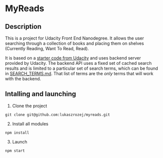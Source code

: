 # MyReads

## Description

This is a project for Udacity Front End Nanodegree.
It allows the user searching through a collection of books
and placing them on shelves (Currently Reading, Want To Read, Read).

It is based on a [starter code from Udacity](https://github.com/udacity/reactnd-project-myreads-starter)
and uses backend server provided by Udacity.
The backend API uses a fixed set of cached search results and is limited to a particular set of search terms, which can be found in [SEARCH_TERMS.md](SEARCH_TERMS.md). That list of terms are the _only_ terms that will work with the backend.

## Intalling and launching

1. Clone the project

```
git clone git@github.com:lukaszrozej/myreads.git
```

2. Install all modules

```
npm install
```

3. Launch

```
npm start
```


